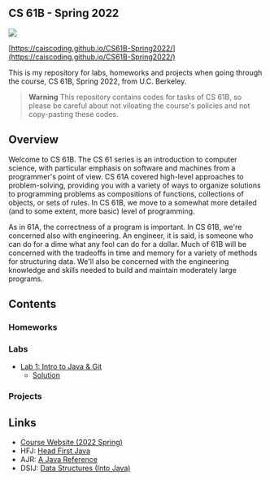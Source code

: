 ## CS 61B - Spring 2022

<a href="./README-zh_CN"><img src="https://img.shields.io/badge/%E8%AF%91%E6%96%87-%E7%AE%80%E4%BD%93%E4%B8%AD%E6%96%87-green"></a>

[https://caiscoding.github.io/CS61B-Spring2022/](https://caiscoding.github.io/CS61B-Spring2022/)

This is my repository for labs, homeworks and projects when going through the course, CS 61B, Spring 2022, from U.C. Berkeley.

> **Warning**
> This repository contains codes for tasks of CS 61B, so please be careful about not viloating the course's policies and not copy-pasting these codes.

## Overview

Welcome to CS 61B. The CS 61 series is an introduction to computer science, with particular emphasis on software and machines from a programmer's point of view. CS 61A covered high-level approaches to problem-solving, providing you with a variety of ways to organize solutions to programming problems as compositions of functions, collections of objects, or sets of rules. In CS 61B, we move to a somewhat more detailed (and to some extent, more basic) level of programming.

As in 61A, the correctness of a program is important. In CS 61B, we're concerned also with engineering. An engineer, it is said, is someone who can do for a dime what any fool can do for a dollar. Much of 61B will be concerned with the tradeoffs in time and memory for a variety of methods for structuring data. We'll also be concerned with the engineering knowledge and skills needed to build and maintain moderately large programs.

## Contents

### Homeworks


### Labs

- [Lab 1: Intro to Java & Git](./labs/lab01/)
    - [Solution]()

### Projects


## Links

- [Course Website (2022 Spring)](https://inst.eecs.berkeley.edu/~cs61b/sp22/)
- HFJ: [Head First Java](https://www.google.com/search?q=head+first+java&sxsrf=AOaemvI4eF12k6UdWuRUjQJ88hL4H1T3Iw%3A1642799813614&ei=xSLrYayyJP3RkPIP7_CBsA0&ved=0ahUKEwjsqM6a4sP1AhX9KEQIHW94ANYQ4dUDCA4&uact=5&oq=head+first+java&gs_lcp=Cgdnd3Mtd2l6EAMyBAgjECcyBAgjECcyCwguEIAEELEDEIMBMgUILhCABDIFCAAQgAQyBQgAEIAEMgUIABCABDIFCAAQgAQyBQgAEIAEMgUIABCABDoHCCMQsAMQJzoHCAAQRxCwAzoNCC4QgAQQhwIQsQMQFDoKCAAQgAQQhwIQFDoKCC4QgAQQhwIQFEoECEEYAEoECEYYAFC8AVjCCGDiCWgBcAF4AIABrAOIAdoMkgEHMi0xLjMuMZgBAKABAcgBCsABAQ&sclient=gws-wiz)
- AJR: [A Java Reference](https://inst.eecs.berkeley.edu/~cs61b/sp22/materials/book1/java.pdf)
- DSIJ: [Data Structures (Into Java)](https://inst.eecs.berkeley.edu/~cs61b/sp22/materials/book2/data-structures.pdf)
